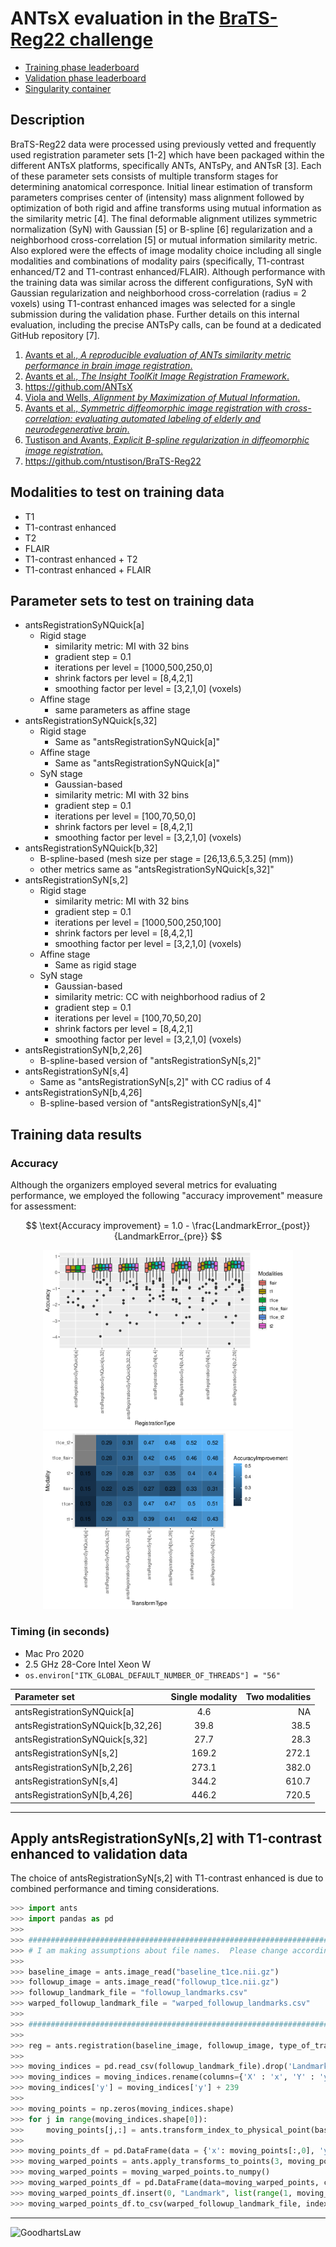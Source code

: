 # ANTsX evaluation in the [BraTS-Reg22 challenge](https://www.med.upenn.edu/cbica/brats-reg-challenge/)

* [Training phase leaderboard](https://www.cbica.upenn.edu/BraTSReg2022/lboardTraining.html)
* [Validation phase leaderboard](https://www.cbica.upenn.edu/BraTSReg2022/lboardValidation.html)
* [Singularity container](https://github.com/cookpa/ANTsXBratsReg22Singularity)

## Description

BraTS-Reg22 data were processed using previously vetted and frequently used
registration parameter sets [1-2] which have been packaged within the different
ANTsX platforms, specifically ANTs, ANTsPy, and ANTsR [3]. Each of these parameter
sets consists of multiple transform stages for determining anatomical
corresponce. Initial linear estimation of transform parameters comprises center
of (intensity) mass alignment followed by optimization of both rigid and affine
transforms using mutual information as the similarity metric [4]. The final
deformable alignment utilizes symmetric normalization (SyN) with Gaussian [5] or
B-spline [6] regularization and a neighborhood cross-correlation [5] or mutual
information similarity metric. Also explored were the effects of image modality
choice including all single modalities and combinations of modality pairs
(specifically, T1-contrast enhanced/T2 and T1-contrast enhanced/FLAIR). Although
performance with the training data was similar across the different
configurations, SyN with Gaussian regularization and neighborhood
cross-correlation (radius = 2 voxels) using T1-contrast enhanced images was
selected for a single submission during the validation phase. Further details on
this internal evaluation, including the precise ANTsPy calls, can be found at a
dedicated GitHub repository [7].

1. [Avants et al., _A reproducible evaluation of ANTs similarity metric performance in brain image registration_.](https://pubmed.ncbi.nlm.nih.gov/20851191/) 
2. [Avants et al., _The Insight ToolKit Image Registration Framework_.](http://www.ncbi.nlm.nih.gov/pubmed/24817849) 
3. https://github.com/ANTsX
4. [Viola and Wells, _Alignment by Maximization of Mutual Information_.](https://ieeexplore.ieee.org/document/466930) 
5. [Avants et al., _Symmetric diffeomorphic image registration with cross-correlation: evaluating automated labeling of elderly and neurodegenerative brain_.](https://pubmed.ncbi.nlm.nih.gov/17659998/) 
6. [Tustison and Avants, _Explicit B-spline regularization in diffeomorphic image registration_.](http://www.ncbi.nlm.nih.gov/pubmed/24409140) 
7. https://github.com/ntustison/BraTS-Reg22

## Modalities to test on training data

* T1
* T1-contrast enhanced
* T2
* FLAIR
* T1-contrast enhanced + T2
* T1-contrast enhanced + FLAIR

## Parameter sets to test on training data

* antsRegistrationSyNQuick[a]
    * Rigid stage 
        * similarity metric:  MI with 32 bins
        * gradient step = 0.1
        * iterations per level = [1000,500,250,0]
        * shrink factors per level = [8,4,2,1]
        * smoothing factor per level = [3,2,1,0] (voxels)
    * Affine stage
        * same parameters as affine stage
* antsRegistrationSyNQuick[s,32]
    * Rigid stage 
        * Same as "antsRegistrationSyNQuick[a]"
    * Affine stage
        * Same as "antsRegistrationSyNQuick[a]"
    * SyN stage
        * Gaussian-based
        * similarity metric:  MI with 32 bins
        * gradient step = 0.1
        * iterations per level = [100,70,50,0]
        * shrink factors per level = [8,4,2,1]
        * smoothing factor per level = [3,2,1,0] (voxels) 
* antsRegistrationSyNQuick[b,32]
    * B-spline-based (mesh size per stage = [26,13,6.5,3.25] (mm)) 
    * other metrics same as "antsRegistrationSyNQuick[s,32]" 
* antsRegistrationSyN[s,2]
    * Rigid stage 
        * similarity metric:  MI with 32 bins
        * gradient step = 0.1
        * iterations per level = [1000,500,250,100]
        * shrink factors per level = [8,4,2,1]
        * smoothing factor per level = [3,2,1,0] (voxels)    
    * Affine stage
        * Same as rigid stage
    * SyN stage
        * Gaussian-based
        * similarity metric: CC with neighborhood radius of 2
        * gradient step = 0.1
        * iterations per level = [100,70,50,20]
        * shrink factors per level = [8,4,2,1]
        * smoothing factor per level = [3,2,1,0] (voxels)
* antsRegistrationSyN[b,2,26]
    * B-spline-based version of "antsRegistrationSyN[s,2]"
* antsRegistrationSyN[s,4]
    * Same as "antsRegistrationSyN[s,2]" with CC radius of 4
* antsRegistrationSyN[b,4,26]
    * B-spline-based version of "antsRegistrationSyN[s,4]"

## Training data results

### Accuracy

Although the organizers employed several metrics for evaluating performance, we 
employed the following "accuracy improvement" measure for assessment:

$$ \text{Accuracy improvement} = 1.0 - \frac{LandmarkError_{post}}{LandmarkError_{pre}} $$

<p align="middle">
  <img src="https://github.com/ntustison/BraTS-Reg22/blob/main/Analysis/accuracyBox.png" width="400" />
  <img src="https://github.com/ntustison/BraTS-Reg22/blob/main/Analysis/accuracy.png" width="400" /> 
</p>


### Timing (in seconds)

* Mac Pro 2020
* 2.5 GHz 28-Core Intel Xeon W
* `os.environ["ITK_GLOBAL_DEFAULT_NUMBER_OF_THREADS"] = "56"`

| Parameter set | Single modality | Two modalities |
| :---        |    :----:   |          ---: |
antsRegistrationSyNQuick[a]         |  4.6  |   NA
antsRegistrationSyNQuick[b,32,26]   | 39.8  |   38.5
antsRegistrationSyNQuick[s,32]      | 27.7  |  28.3
antsRegistrationSyN[s,2]            | 169.2 |  272.1
antsRegistrationSyN[b,2,26]         | 273.1 |  382.0
antsRegistrationSyN[s,4]            | 344.2 |  610.7
antsRegistrationSyN[b,4,26]         | 446.2 |  720.5

--------------------------------------------------------------------------------------------------------

## Apply antsRegistrationSyN[s,2] with T1-contrast enhanced to validation data

The choice of antsRegistrationSyN[s,2] with T1-contrast enhanced is due to combined 
performance and timing considerations.        
        
```python
>>> import ants
>>> import pandas as pd
>>>
>>> #######################################################################
>>> # I am making assumptions about file names.  Please change accordingly.
>>> 
>>> baseline_image = ants.image_read("baseline_t1ce.nii.gz")
>>> followup_image = ants.image_read("followup_t1ce.nii.gz")
>>> followup_landmark_file = "followup_landmarks.csv"
>>> warped_followup_landmark_file = "warped_followup_landmarks.csv"
>>>
>>> ########################################################################
>>> 
>>> reg = ants.registration(baseline_image, followup_image, type_of_transform="antsRegistrationSyN[s,2]", verbose=1)
>>>
>>> moving_indices = pd.read_csv(followup_landmark_file).drop('Landmark', axis=1)
>>> moving_indices = moving_indices.rename(columns={'X' : 'x', 'Y' : 'y', 'Z' : 'z'})
>>> moving_indices['y'] = moving_indices['y'] + 239
>>>
>>> moving_points = np.zeros(moving_indices.shape)
>>> for j in range(moving_indices.shape[0]):
>>>     moving_points[j,:] = ants.transform_index_to_physical_point(baseline_image, (moving_indices.iloc[j].values).astype(int))
>>> 
>>> moving_points_df = pd.DataFrame(data = {'x': moving_points[:,0], 'y': moving_points[:,1], 'z': moving_points[:,2]})
>>> moving_warped_points = ants.apply_transforms_to_points(3, moving_points_df, reg['invtransforms'], whichtoinvert=(True, False))   
>>> moving_warped_points = moving_warped_points.to_numpy()   
>>> moving_warped_points_df = pd.DataFrame(data=moving_warped_points, columns=['X', 'Y', 'Z'])
>>> moving_warped_points_df.insert(0, "Landmark", list(range(1, moving_points.shape[0]+1)))
>>> moving_warped_points_df.to_csv(warped_followup_landmark_file, index=False)
```
-----------------------------------------------------------

![GoodhartsLaw](https://user-images.githubusercontent.com/324811/204690199-685a44e3-b7d4-4d25-a19b-40b06c50c29d.png)




